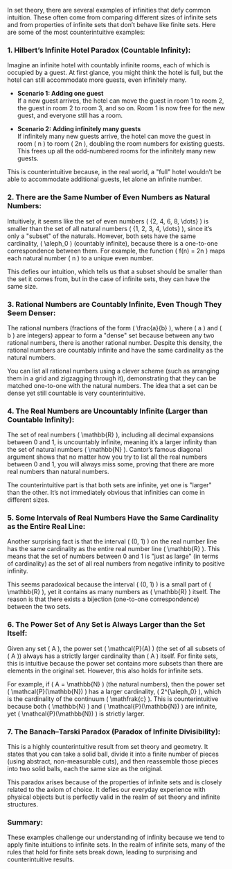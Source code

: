 

In set theory, there are several examples of infinities that defy common intuition. These often come from comparing different sizes of infinite sets and from properties of infinite sets that don’t behave like finite sets. Here are some of the most counterintuitive examples:

### 1. **Hilbert’s Infinite Hotel Paradox (Countable Infinity):**
   Imagine an infinite hotel with countably infinite rooms, each of which is occupied by a guest. At first glance, you might think the hotel is full, but the hotel can still accommodate more guests, even infinitely many.

   - **Scenario 1: Adding one guest**  
     If a new guest arrives, the hotel can move the guest in room 1 to room 2, the guest in room 2 to room 3, and so on. Room 1 is now free for the new guest, and everyone still has a room.
     
   - **Scenario 2: Adding infinitely many guests**  
     If infinitely many new guests arrive, the hotel can move the guest in room \( n \) to room \( 2n \), doubling the room numbers for existing guests. This frees up all the odd-numbered rooms for the infinitely many new guests.
     
   This is counterintuitive because, in the real world, a "full" hotel wouldn’t be able to accommodate additional guests, let alone an infinite number.

### 2. **There are the Same Number of Even Numbers as Natural Numbers:**
   Intuitively, it seems like the set of even numbers \( \{2, 4, 6, 8, \dots\} \) is smaller than the set of all natural numbers \( \{1, 2, 3, 4, \dots\} \), since it’s only a "subset" of the naturals. However, both sets have the same cardinality, \( \aleph_0 \) (countably infinite), because there is a one-to-one correspondence between them. For example, the function \( f(n) = 2n \) maps each natural number \( n \) to a unique even number.

   This defies our intuition, which tells us that a subset should be smaller than the set it comes from, but in the case of infinite sets, they can have the same size.

### 3. **Rational Numbers are Countably Infinite, Even Though They Seem Denser:**
   The rational numbers (fractions of the form \( \frac{a}{b} \), where \( a \) and \( b \) are integers) appear to form a "dense" set because between any two rational numbers, there is another rational number. Despite this density, the rational numbers are countably infinite and have the same cardinality as the natural numbers.

   You can list all rational numbers using a clever scheme (such as arranging them in a grid and zigzagging through it), demonstrating that they can be matched one-to-one with the natural numbers. The idea that a set can be dense yet still countable is very counterintuitive.

### 4. **The Real Numbers are Uncountably Infinite (Larger than Countable Infinity):**
   The set of real numbers \( \mathbb{R} \), including all decimal expansions between 0 and 1, is uncountably infinite, meaning it’s a larger infinity than the set of natural numbers \( \mathbb{N} \). Cantor’s famous diagonal argument shows that no matter how you try to list all the real numbers between 0 and 1, you will always miss some, proving that there are more real numbers than natural numbers.

   The counterintuitive part is that both sets are infinite, yet one is "larger" than the other. It’s not immediately obvious that infinities can come in different sizes.

### 5. **Some Intervals of Real Numbers Have the Same Cardinality as the Entire Real Line:**
   Another surprising fact is that the interval \( (0, 1) \) on the real number line has the same cardinality as the entire real number line \( \mathbb{R} \). This means that the set of numbers between 0 and 1 is "just as large" (in terms of cardinality) as the set of all real numbers from negative infinity to positive infinity.

   This seems paradoxical because the interval \( (0, 1) \) is a small part of \( \mathbb{R} \), yet it contains as many numbers as \( \mathbb{R} \) itself. The reason is that there exists a bijection (one-to-one correspondence) between the two sets.

### 6. **The Power Set of Any Set is Always Larger than the Set Itself:**
   Given any set \( A \), the power set \( \mathcal{P}(A) \) (the set of all subsets of \( A \)) always has a strictly larger cardinality than \( A \) itself. For finite sets, this is intuitive because the power set contains more subsets than there are elements in the original set. However, this also holds for infinite sets.

   For example, if \( A = \mathbb{N} \) (the natural numbers), then the power set \( \mathcal{P}(\mathbb{N}) \) has a larger cardinality, \( 2^{\aleph_0} \), which is the cardinality of the continuum \( \mathfrak{c} \). This is counterintuitive because both \( \mathbb{N} \) and \( \mathcal{P}(\mathbb{N}) \) are infinite, yet \( \mathcal{P}(\mathbb{N}) \) is strictly larger.

### 7. **The Banach–Tarski Paradox (Paradox of Infinite Divisibility):**
   This is a highly counterintuitive result from set theory and geometry. It states that you can take a solid ball, divide it into a finite number of pieces (using abstract, non-measurable cuts), and then reassemble those pieces into two solid balls, each the same size as the original.

   This paradox arises because of the properties of infinite sets and is closely related to the axiom of choice. It defies our everyday experience with physical objects but is perfectly valid in the realm of set theory and infinite structures.

### Summary:
These examples challenge our understanding of infinity because we tend to apply finite intuitions to infinite sets. In the realm of infinite sets, many of the rules that hold for finite sets break down, leading to surprising and counterintuitive results.